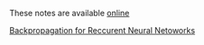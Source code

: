 These notes are available [online](http://neuralnetworksanddeeplearning.com/chap1.html)


[Backpropagation for Reccurent Neural Netoworks](https://en.wikipedia.org/wiki/Backpropagation_through_time)
